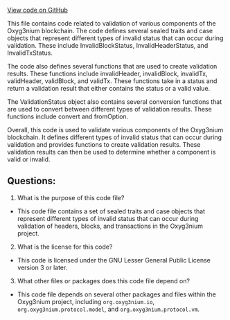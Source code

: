 [View code on GitHub](https://github.com/oxyg3nium/oxyg3nium/flow/src/main/scala/org/oxyg3nium/flow/validation/ValidationStatus.scala)

This file contains code related to validation of various components of the Oxyg3nium blockchain. The code defines several sealed traits and case objects that represent different types of invalid status that can occur during validation. These include InvalidBlockStatus, InvalidHeaderStatus, and InvalidTxStatus. 

The code also defines several functions that are used to create validation results. These functions include invalidHeader, invalidBlock, invalidTx, validHeader, validBlock, and validTx. These functions take in a status and return a validation result that either contains the status or a valid value. 

The ValidationStatus object also contains several conversion functions that are used to convert between different types of validation results. These functions include convert and fromOption. 

Overall, this code is used to validate various components of the Oxyg3nium blockchain. It defines different types of invalid status that can occur during validation and provides functions to create validation results. These validation results can then be used to determine whether a component is valid or invalid.
## Questions: 
 1. What is the purpose of this code file?
- This code file contains a set of sealed traits and case objects that represent different types of invalid status that can occur during validation of headers, blocks, and transactions in the Oxyg3nium project.

2. What is the license for this code?
- This code is licensed under the GNU Lesser General Public License version 3 or later.

3. What other files or packages does this code file depend on?
- This code file depends on several other packages and files within the Oxyg3nium project, including `org.oxyg3nium.io`, `org.oxyg3nium.protocol.model`, and `org.oxyg3nium.protocol.vm`.